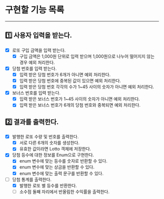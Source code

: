 # 구현할 기능 목록
<hr>

## 1️⃣ 사용자 입력을 받는다.
- [x] 로또 구입 금액을 입력 받는다.
  - [x] 구입 금액은 1,000원 단위로 입력 받으며 1,000원으로 나누어 떨어지지 않는 경우 예외 처리한다.
- [x] 당첨 번호를 입력 받는다.
  - [x] 입력 받은 당첨 번호가 6개가 아니면 예외 처리한다.
  - [x] 입력 받은 당첨 번호에 중복된 값이 있으면 예외 처리한다.
  - [x] 입력 받은 당첨 번호 각각의 수가 1~45 사이의 숫자가 아니면 예외 처리한다.
- [x] 보너스 번호를 입력 받는다.
  - [x] 입력 받은 보너스 번호가 1~45 사이의 숫자가 아니면 예외 처리한다.
  - [x] 입력 받은 보너스 번호가 6개의 당첨 번호와 중복되면 예외 처리한다.

## 2️⃣ 결과를 출력한다.
- [x] 발행한 로또 수량 및 번호를 출력한다.
  - [x] 서로 다른 6개의 숫자를 생성한다.
  - [x] 유효한 값이라면 Lotto 객체에 저장한다.
- [x] 당첨 등수에 대한 정보를 Enum으로 구현한다.
  - [x] enum 변수에 맞는 등수를 숫자로 반환할 수 있다.
  - [x] enum 변수에 맞는 상금을 반환할 수 있다.
  - [x] enum 변수에 맞는 출력 문구를 반환할 수 있다.
- [ ] 당첨 통계를 출력한다.
  - [x] 발행한 로또 별 등수를 반환한다.
  - [ ] 소수점 둘째 자리에서 반올림한 수익률을 출력한다.